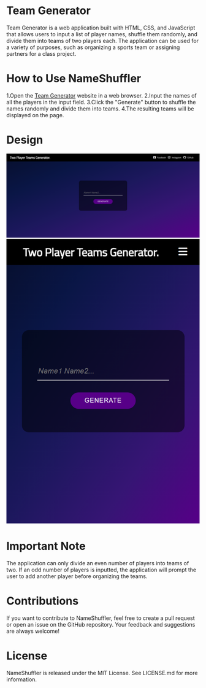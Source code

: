 # Team Generator
Team Generator is a web application built with HTML, CSS, and JavaScript that allows users to input a list of player names, shuffle them randomly, and divide them into teams of two players each. The application can be used for a variety of purposes, such as organizing a sports team or assigning partners for a class project.

# How to Use NameShuffler
1.Open the [Team Generator]() website in a web browser.
2.Input the names of all the players in the input field.
3.Click the "Generate" button to shuffle the names randomly and divide them into teams.
4.The resulting teams will be displayed on the page.

# Design
![](./design/desktop.png)
![](./design/mobile.png)

# Important Note
The application can only divide an even number of players into teams of two. If an odd number of players is inputted, the application will prompt the user to add another player before organizing the teams.

# Contributions
If you want to contribute to NameShuffler, feel free to create a pull request or open an issue on the GitHub repository. Your feedback and suggestions are always welcome!

# License
NameShuffler is released under the MIT License. See LICENSE.md for more information.
